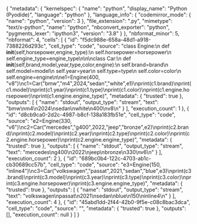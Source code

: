{
  "metadata": {
    "kernelspec": {
      "name": "python",
      "display_name": "Python (Pyodide)",
      "language": "python"
    },
    "language_info": {
      "codemirror_mode": {
        "name": "python",
        "version": 3
      },
      "file_extension": ".py",
      "mimetype": "text/x-python",
      "name": "python",
      "nbconvert_exporter": "python",
      "pygments_lexer": "ipython3",
      "version": "3.8"
    }
  },
  "nbformat_minor": 5,
  "nbformat": 4,
  "cells": [
    {
      "id": "f5dc988e-658a-48d1-a918-7388226d293c",
      "cell_type": "code",
      "source": "class Engine:\n    def __init__(self,horsepower,engine_type):\n        self.horsepower=horsepower\n        self.engine_type=engine_type\n\n\nclass Car:\n    def __init__(self,brand,model,year,type,color,engine):\n        self.brand=brand\n        self.model=model\n        self.year=year\n        self.type=type\n        self.color=color\n        self.engine=engine\n\ne1=Engine(400, \"v8\")\nc1=Car(\"bmw\",\"m4\",2024,\"sedan\",\"white\",e1)\nprint(c1.brand)\nprint(c1.model)\nprint(c1.year)\nprint(c1.type)\nprint(c1.color)\nprint(c1.engine.horsepower)\nprint(c1.engine.engine_type)",
      "metadata": {
        "trusted": true
      },
      "outputs": [
        {
          "name": "stdout",
          "output_type": "stream",
          "text": "bmw\nm4\n2024\nsedan\nwhite\n400\nv8\n"
        }
      ],
      "execution_count": 1
    },
    {
      "id": "d8cb9ca0-2d2c-4987-b8cf-138a183fb51e",
      "cell_type": "code",
      "source": "e2=Engine(330, \"v6\")\nc2=Car(\"mercedes\",\"g400\",2022,\"jeep\",\"bronze\",e2)\nprint(c2.brand)\nprint(c2.model)\nprint(c2.year)\nprint(c2.type)\nprint(c2.color)\nprint(c2.engine.horsepower)\nprint(c2.engine.engine_type)",
      "metadata": {
        "trusted": true
      },
      "outputs": [
        {
          "name": "stdout",
          "output_type": "stream",
          "text": "mercedes\ng400\n2022\njeep\nbronze\n330\nv6\n"
        }
      ],
      "execution_count": 2
    },
    {
      "id": "689bc0b4-122c-4703-ab1c-cb30689cc57b",
      "cell_type": "code",
      "source": "e3=Engine(150, \"inline4\")\nc3=Car(\"volkswagen\",\"passat\",2021,\"sedan\",\"blue\",e3)\nprint(c3.brand)\nprint(c3.model)\nprint(c3.year)\nprint(c3.type)\nprint(c3.color)\nprint(c3.engine.horsepower)\nprint(c3.engine.engine_type)",
      "metadata": {
        "trusted": true
      },
      "outputs": [
        {
          "name": "stdout",
          "output_type": "stream",
          "text": "volkswagen\npassat\n2021\nsedan\nblue\n150\ninline4\n"
        }
      ],
      "execution_count": 4
    },
    {
      "id": "45abd1dd-2f44-42b0-9f5e-c08c8bac3dca",
      "cell_type": "code",
      "source": "",
      "metadata": {
        "trusted": true
      },
      "outputs": [],
      "execution_count": null
    }
  ]
}